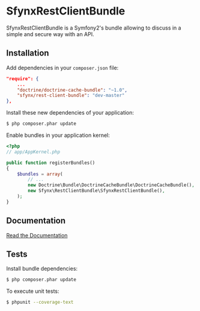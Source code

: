 SfynxRestClientBundle
=================

SfynxRestClientBundle is a Symfony2's bundle allowing to discuss in a simple and secure way with an API.


Installation
------------

Add dependencies in your `composer.json` file:
```json
"require": {
    ...
    "doctrine/doctrine-cache-bundle": "~1.0",
    "sfynx/rest-client-bundle": "dev-master"
},
```

Install these new dependencies of your application:
```sh
$ php composer.phar update
```

Enable bundles in your application kernel:
```php
<?php
// app/AppKernel.php

public function registerBundles()
{
    $bundles = array(
        // ...
        new Doctrine\Bundle\DoctrineCacheBundle\DoctrineCacheBundle(),
        new Sfynx\RestClientBundle\SfynxRestClientBundle(),
    );
}
```


Documentation
-------------

[Read the Documentation](Resources/doc/index.md)


Tests
-----

Install bundle dependencies:
```sh
$ php composer.phar update
```

To execute unit tests:
```sh
$ phpunit --coverage-text
```
